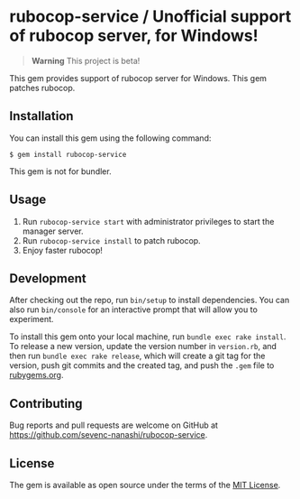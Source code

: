 # rubocop-service / Unofficial support of rubocop server, for Windows!

> **Warning**
> This project is beta!

This gem provides support of rubocop server for Windows.
This gem patches rubocop.

## Installation

You can install this gem using the following command:

    $ gem install rubocop-service

This gem is not for bundler.

## Usage

1. Run `rubocop-service start` with administrator privileges to start the manager server.
2. Run `rubocop-service install` to patch rubocop.
3. Enjoy faster rubocop!

## Development

After checking out the repo, run `bin/setup` to install dependencies. You can also run `bin/console` for an interactive prompt that will allow you to experiment.

To install this gem onto your local machine, run `bundle exec rake install`. To release a new version, update the version number in `version.rb`, and then run `bundle exec rake release`, which will create a git tag for the version, push git commits and the created tag, and push the `.gem` file to [rubygems.org](https://rubygems.org).

## Contributing

Bug reports and pull requests are welcome on GitHub at https://github.com/sevenc-nanashi/rubocop-service.

## License

The gem is available as open source under the terms of the [MIT License](https://opensource.org/licenses/MIT).
